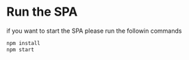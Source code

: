 # Run the SPA
if you want to start the SPA please run the followin commands

```bash
npm install
npm start
```
